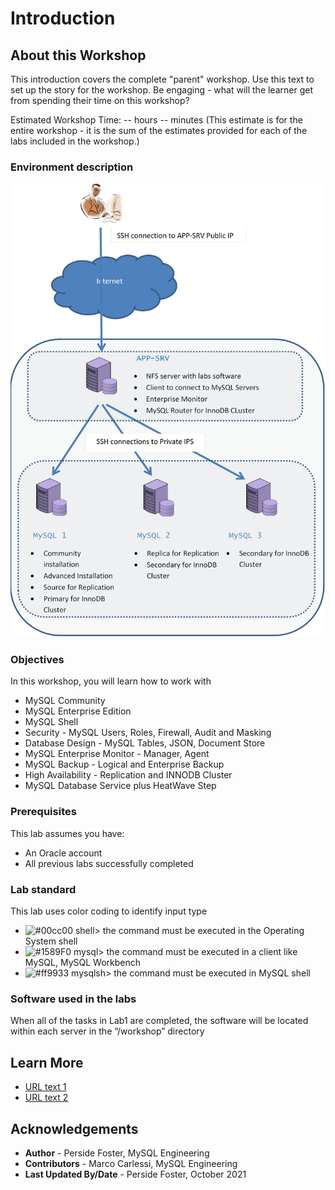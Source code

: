 # Introduction

## About this Workshop

This introduction covers the complete "parent" workshop. Use this text to set up the story for the workshop. Be engaging - what will the learner get from spending their time on this workshop?

Estimated Workshop Time: -- hours -- minutes (This estimate is for the entire workshop - it is the sum of the estimates provided for each of the labs included in the workshop.)

### Environment description


  ![INTRO](./images/image002.png " ") 


### Objectives


In this workshop, you will learn how to work with 
- MySQL Community
- MySQL Enterprise Edition
- MySQL Shell
- Security - MySQL Users, Roles, Firewall, Audit and Masking
- Database Design - MySQL Tables, JSON, Document Store
- MySQL Enterprise Monitor - Manager, Agent
- MySQL Backup - Logical and Enterprise Backup
- High Availability - Replication and INNODB Cluster
- MySQL Database Service plus HeatWave Step

### Prerequisites

This lab assumes you have:
* An Oracle account
* All previous labs successfully completed

### Lab standard 

This lab uses color coding to identify input type
* ![#00cc00](https://via.placeholder.com/15/00cc00/000000?text=+) shell> the command must be executed in the Operating System shell
* ![#1589F0](https://via.placeholder.com/15/1589F0/000000?text=+) mysql> the command must be executed in a client like MySQL, MySQL Workbench
* ![#ff9933](https://via.placeholder.com/15/ff9933/000000?text=+) mysqlsh> the command must be executed in MySQL shell

### Software used in the labs
When all of the tasks in Lab1 are completed, the software will be located within each server in the “/workshop” directory 

 

## Learn More

* [URL text 1](https://www.mysql.com/)
* [URL text 2](https://docs.oracle.com/en-us/iaas/mysql-database/index.html)

## Acknowledgements
* **Author** - Perside Foster, MySQL Engineering
* **Contributors** -  Marco Carlessi, MySQL Engineering
* **Last Updated By/Date** - Perside Foster, October 2021

